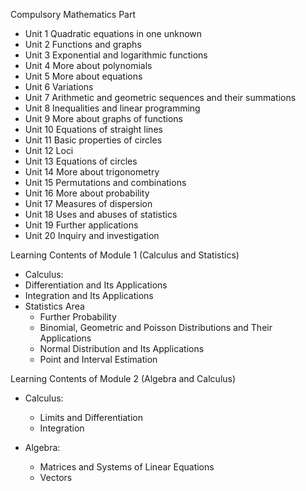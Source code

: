 Compulsory Mathematics Part

  * Unit 1 Quadratic equations in one unknown 
  * Unit 2 Functions and graphs 
  * Unit 3 Exponential and logarithmic functions 
  * Unit 4 More about polynomials 
  * Unit 5 More about equations 
  * Unit 6 Variations 
  * Unit 7 Arithmetic and geometric sequences and their summations 
  * Unit 8 Inequalities and linear programming 
  * Unit 9 More about graphs of functions 
  * Unit 10 Equations of straight lines 
  * Unit 11 Basic properties of circles 
  * Unit 12 Loci 
  * Unit 13 Equations of circles 
  * Unit 14 More about trigonometry 
  * Unit 15 Permutations and combinations 
  * Unit 16 More about probability 
  * Unit 17 Measures of dispersion 
  * Unit 18 Uses and abuses of statistics 
  * Unit 19 Further applications 
  * Unit 20 Inquiry and investigation 


Learning Contents of Module 1 (Calculus and Statistics)
 * Calculus:
  * Differentiation and Its Applications
  * Integration and Its Applications
* Statistics Area
  * Further Probability
  * Binomial, Geometric and Poisson Distributions and Their Applications
  * Normal Distribution and Its Applications
  * Point and Interval Estimation


 
Learning Contents of Module 2 (Algebra and Calculus)
 * Calculus:
   * Limits and Differentiation
   * Integration

 * Algebra:
   * Matrices and Systems of Linear Equations
   * Vectors






 
